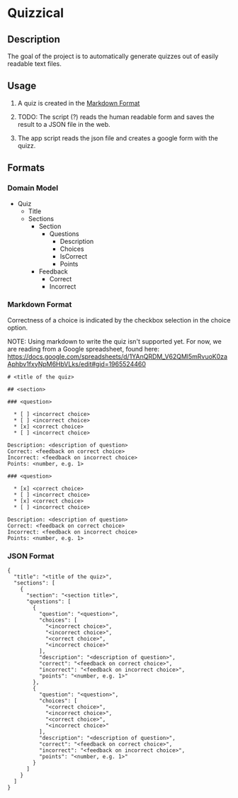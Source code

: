 # Quizzical

## Description

The goal of the project is to automatically generate quizzes out of easily readable text files.

## Usage

1. A quiz is created in the [Markdown Format](###Markdown-Format)

2. TODO: The script (?) reads the human readable form and saves the result to a JSON file in the web.

3. The app script reads the json file and creates a google form with the quizz.

## Formats

### Domain Model

* Quiz
  * Title
  * Sections
    * Section
      * Questions
        * Description
        * Choices
        * IsCorrect
        * Points
	* Feedback
	  * Correct
	  * Incorrect

### Markdown Format

Correctness of a choice is indicated by the checkbox selection in the choice option.

NOTE: Using markdown to write the quiz isn't supported yet. For now, we are reading from a Google spreadsheet, found here: https://docs.google.com/spreadsheets/d/1YAnQRDM_V62QMl5mRvuoK0zaAphbv1fxyNpM6HbVLks/edit#gid=1965524460

```
# <title of the quiz>

## <section>

### <question>

  * [ ] <incorrect choice>
  * [ ] <incorrect choice>
  * [x] <correct choice>
  * [ ] <incorrect choice>

Description: <description of question>
Correct: <feedback on correct choice>
Incorrect: <feedback on incorrect choice>
Points: <number, e.g. 1>

### <question>

  * [x] <correct choice>
  * [ ] <incorrect choice>
  * [x] <correct choice>
  * [ ] <incorrect choice>

Description: <description of question>
Correct: <feedback on correct choice>
Incorrect: <feedback on incorrect choice>
Points: <number, e.g. 1>
```

### JSON Format

```
{
  "title": "<title of the quiz>",
  "sections": [
    {
      "section": "<section title>",
      "questions": [
        {
          "question": "<question>",
          "choices": [
            "<incorrect choice>",
            "<incorrect choice>",
            "<correct choice>",
            "<incorrect choice>"
          ],
          "description": "<description of question>",
          "correct": "<feedback on correct choice>",
          "incorrect": "<feedback on incorrect choice>",
          "points": "<number, e.g. 1>"
        },
        {
          "question": "<question>",
          "choices": [
            "<correct choice>",
            "<incorrect choice>",
            "<correct choice>",
            "<incorrect choice>"
          ],
          "description": "<description of question>",
          "correct": "<feedback on correct choice>",
          "incorrect": "<feedback on incorrect choice>",
          "points": "<number, e.g. 1>"
        }
      ]
    }
  ]
}
```
